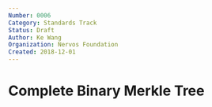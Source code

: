 ```yaml
---
Number: 0006
Category: Standards Track
Status: Draft
Author: Ke Wang
Organization: Nervos Foundation
Created: 2018-12-01
---
```


# Complete Binary Merkle Tree
